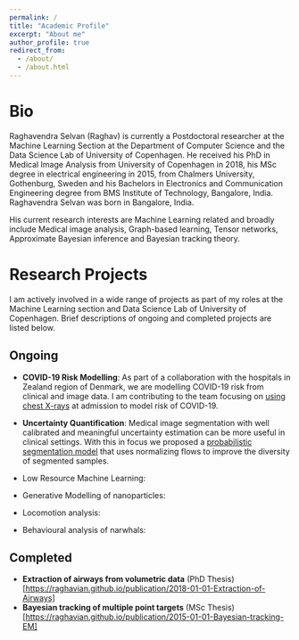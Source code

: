 ```yaml
---
permalink: /
title: "Academic Profile"
excerpt: "About me"
author_profile: true
redirect_from: 
  - /about/
  - /about.html
---
```

Bio 
======

Raghavendra Selvan (Raghav) is currently a Postdoctoral researcher at the Machine Learning Section at the Department of Computer Science and the Data Science Lab of University of Copenhagen. He received his PhD in Medical Image Analysis from University of Copenhagen in 2018, his MSc degree in electrical engineering in 2015, from Chalmers University, Gothenburg, Sweden and his Bachelors in Electronics and Communication Engineering degree from BMS Institute of Technology, Bangalore, India. Raghavendra Selvan was born in Bangalore, India.

His current research interests are Machine Learning related and broadly include Medical image analysis, Graph-based learning, Tensor networks, Approximate Bayesian inference and Bayesian tracking theory.

Research Projects
======

I am actively involved in a wide range of projects as part of my roles at the Machine Learning section and Data Science Lab of University of Copenhagen. Brief descriptions of ongoing and completed projects are listed below.

Ongoing 
---

* **COVID-19 Risk Modelling**: 
As part of a collaboration with the hospitals in Zealand region of Denmark, we are modelling COVID-19 risk from clinical and image data. I am contributing to the team focusing on [using chest X-rays](https://raghavian.github.io/publication/2020-01-01-Lung-Segmentation-from-Chest-X-rays-using-Variational-Data-Imputation) at admission to model risk of COVID-19.

* **Uncertainty Quantification**:
Medical image segmentation with well calibrated and meaningful uncertainty estimation can be more useful in clinical settings. With this in focus we proposed a [probabilistic segmentation model](https://raghavian.github.io/publication/2020-01-01-Uncertainty-quantification-in-medical-image-segmentation-with-Normalizing-Flows) that uses normalizing flows to improve the diversity of segmented samples.

* Low Resource Machine Learning:
* Generative Modelling of nanoparticles:
* Locomotion analysis:
* Behavioural analysis of narwhals: 


Completed
---
* **Extraction of airways from volumetric data** (PhD Thesis)[https://raghavian.github.io/publication/2018-01-01-Extraction-of-Airways]
* **Bayesian tracking of multiple point targets** (MSc Thesis)[https://raghavian.github.io/publication/2015-01-01-Bayesian-tracking-EM]

